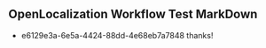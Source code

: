## OpenLocalization Workflow Test MarkDown
* e6129e3a-6e5a-4424-88dd-4e68eb7a7848 thanks!

<!--HONumber=Sep16_HO1-->


